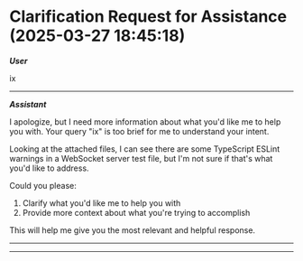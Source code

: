 <!-- Generated by SpecStory -->

# Clarification Request for Assistance (2025-03-27 18:45:18)

_**User**_

ix

---

_**Assistant**_

I apologize, but I need more information about what you'd like me to help you with. Your query "ix" is too brief for me to understand your intent. 

Looking at the attached files, I can see there are some TypeScript ESLint warnings in a WebSocket server test file, but I'm not sure if that's what you'd like to address.

Could you please:
1. Clarify what you'd like me to help you with
2. Provide more context about what you're trying to accomplish

This will help me give you the most relevant and helpful response.

---



---

